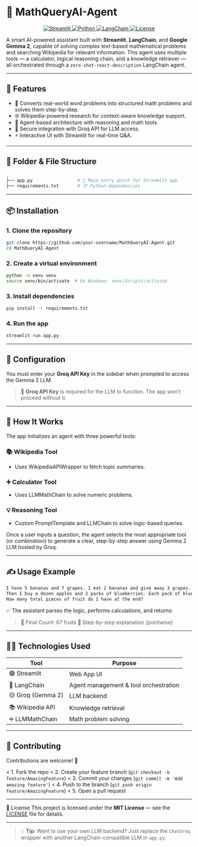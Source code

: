 # 🧮 MathQueryAI-Agent

<p align="center">
  <a href="https://streamlit.io/">
    <img src="https://img.shields.io/badge/Made%20With-Streamlit-ff4b4b.svg?style=flat-square" alt="Streamlit" />
  </a>
  <a href="https://python.org">
    <img src="https://img.shields.io/badge/Python-3.9+-blue.svg?style=flat-square" alt="Python" />
  </a>
  <a href="https://github.com/langchain-ai/langchain">
    <img src="https://img.shields.io/badge/LangChain-Enabled-brightgreen.svg?style=flat-square" alt="LangChain" />
  </a>
  <a href="https://github.com/Electrolight123/MathQueryAI-Agent/blob/main/LICENSE">
    <img src="https://img.shields.io/github/license/Electrolight123/MathQueryAI-Agent?style=flat-square" alt="License" />
  </a>
</p>

A smart AI-powered assistant built with **Streamlit**, **LangChain**, and **Google Gemma 2**, capable of solving complex text-based mathematical problems and searching Wikipedia for relevant information. This agent uses multiple tools — a calculator, logical reasoning chain, and a knowledge retriever — all orchestrated through a `zero-shot-react-description` LangChain agent.

---

## 🚀 Features

- 🧠 Converts real-world word problems into structured math problems and solves them step-by-step.
- 🌐 Wikipedia-powered research for context-aware knowledge support.
- 🤖 Agent-based architecture with reasoning and math tools.
- 🔐 Secure integration with Groq API for LLM access.
- ⚡ Interactive UI with Streamlit for real-time Q&A.

---

## 📁 Folder & File Structure

```bash
.
├── app.py                 # 🚀 Main entry point for Streamlit app
├── requirements.txt       # 📦 Python dependencies

```

---

## 📦 Installation

### 1. Clone the repository
```bash
git clone https://github.com/your-username/MathQueryAI-Agent.git
cd MathQueryAI-Agent
```
### 2. Create a virtual environment
```bash
python -m venv venv
source venv/bin/activate  # On Windows: venv\Scripts\activate
```
### 3. Install dependencies
```bash
pip install -r requirements.txt
```

### 4. Run the app
```bash
streamlit run app.py
```

---

## 🔑 Configuration

You must enter your **Groq API Key** in the sidebar when prompted to access the Gemma 2 LLM.

> 🔐 **Groq API Key** is required for the LLM to function. The app won’t proceed without it.

---

## 🧠 How It Works
The app initializes an agent with three powerful tools:

### 📚 Wikipedia Tool
- Uses WikipediaAPIWrapper to fetch topic summaries.

### ➕ Calculator Tool
- Uses LLMMathChain to solve numeric problems.

### 💡 Reasoning Tool
- Custom PromptTemplate and LLMChain to solve logic-based queries.

Once a user inputs a question, the agent selects the most appropriate tool (or combination) to generate a clear, step-by-step answer using Gemma 2 LLM hosted by Groq.

---

## ✍️ Usage Example

```css
I have 5 bananas and 7 grapes. I eat 2 bananas and give away 3 grapes. 
Then I buy a dozen apples and 2 packs of blueberries. Each pack of blueberries contains 25 berries. 
How many total pieces of fruit do I have at the end?
```

✅ The assistant parses the logic, performs calculations, and returns:

> 🧮 Final Count: 67 fruits
> 📝 Step-by-step explanation (pointwise)

---

## 👨‍💻 Technologies Used

| Tool              | Purpose                               |
| ----------------- | ------------------------------------- |
| 🟣 Streamlit      | Web App UI                            |
| 🧠 LangChain      | Agent management & tool orchestration |
| 🟡 Groq (Gemma 2) | LLM backend                           |
| 📚 Wikipedia API  | Knowledge retrieval                   |
| ➗ LLMMathChain    | Math problem solving                  |

---

## 🙌 Contributing

Contributions are welcome! 🚀

< 1. Fork the repo
< 2. Create your feature branch (`git checkout -b feature/AmazingFeature`)
< 3. Commit your changes (`git commit -m 'Add amazing feature'`)
< 4. Push to the branch (`git push origin feature/AmazingFeature`)
< 5. Open a pull request

---

🪪 License
This project is licensed under the **MIT License** — see the [LICENSE]([https://github.com/Electrolight123/MathQueryAI-Agent/blob/main/LICENSE]) file for details.

---

> 💡 **Tip**: Want to use your own LLM backend? Just replace the `ChatGroq` wrapper with another LangChain-compatible LLM in `app.py`. 
